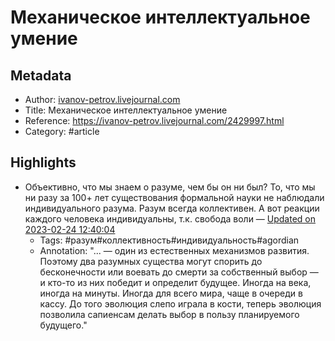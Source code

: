 # Механическое интеллектуальное умение

## Metadata
- Author: [ivanov-petrov.livejournal.com]()
- Title: Механическое интеллектуальное умение
- Reference: https://ivanov-petrov.livejournal.com/2429997.html
- Category: #article

## Highlights
- Объективно, что мы знаем о разуме, чем бы он ни был? То, что мы ни разу за 100+ лет существования формальной науки не наблюдали индивидуального разума. Разум всегда коллективен. 
А вот реакции каждого человека индивидуальны, т.к. свобода воли — [Updated on 2023-02-24 12:40:04](https://hyp.is/HnskuLQnEe2Z2-OBYRKDwg/ivanov-petrov.livejournal.com/2429997.html)
   - Tags: #разум#коллективность#индивидуальность#agordian
   - Annotation: "... — один из естественных механизмов развития. Поэтому два разумных существа могут спорить до бесконечности или воевать до смерти за собственный выбор — и кто-то из них победит и определит будущее. Иногда на века, иногда на минуты. Иногда для всего мира, чаще в очереди в кассу. До того эволюция слепо играла в кости, теперь эволюция позволила сапиенсам делать выбор в пользу планируемого будущего."